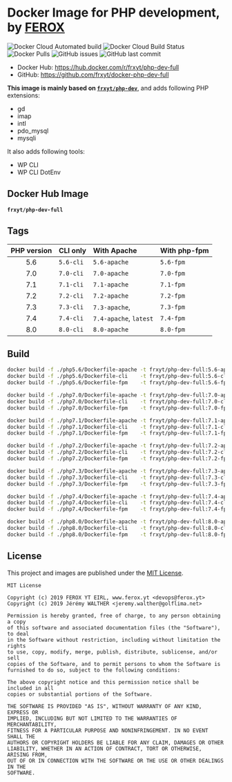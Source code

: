 # Docker Image for PHP development, by [FEROX](https://ferox.yt)

![Docker Cloud Automated build](https://img.shields.io/docker/cloud/automated/frxyt/php-dev-full.svg)
![Docker Cloud Build Status](https://img.shields.io/docker/cloud/build/frxyt/php-dev-full.svg)
![Docker Pulls](https://img.shields.io/docker/pulls/frxyt/php-dev-full.svg)
![GitHub issues](https://img.shields.io/github/issues/frxyt/docker-php-dev-full.svg)
![GitHub last commit](https://img.shields.io/github/last-commit/frxyt/docker-php-dev-full.svg)

* Docker Hub: https://hub.docker.com/r/frxyt/php-dev-full
* GitHub: https://github.com/frxyt/docker-php-dev-full

**This image is mainly based on [`frxyt/php-dev`](https://github.com/frxyt/docker-php-dev)**, and adds following PHP extensions:

* gd
* imap
* intl
* pdo_mysql
* mysqli

It also adds following tools:

* WP CLI
* WP CLI DotEnv

## Docker Hub Image

**`frxyt/php-dev-full`**

## Tags

| PHP version | CLI only  | With Apache            | With php-fpm |
| :---------: | :-------- | :--------------------- | :----------- |
| 5.6         | `5.6-cli` | `5.6-apache`           | `5.6-fpm`    |
| 7.0         | `7.0-cli` | `7.0-apache`           | `7.0-fpm`    |
| 7.1         | `7.1-cli` | `7.1-apache`           | `7.1-fpm`    |
| 7.2         | `7.2-cli` | `7.2-apache`           | `7.2-fpm`    |
| 7.3         | `7.3-cli` | `7.3-apache`,          | `7.3-fpm`    |
| 7.4         | `7.4-cli` | `7.4-apache`, `latest` | `7.4-fpm`    |
| 8.0         | `8.0-cli` | `8.0-apache`           | `8.0-fpm`    |

## Build

```sh
docker build -f ./php5.6/Dockerfile-apache -t frxyt/php-dev-full:5.6-apache .
docker build -f ./php5.6/Dockerfile-cli    -t frxyt/php-dev-full:5.6-cli    .
docker build -f ./php5.6/Dockerfile-fpm    -t frxyt/php-dev-full:5.6-fpm    .

docker build -f ./php7.0/Dockerfile-apache -t frxyt/php-dev-full:7.0-apache .
docker build -f ./php7.0/Dockerfile-cli    -t frxyt/php-dev-full:7.0-cli    .
docker build -f ./php7.0/Dockerfile-fpm    -t frxyt/php-dev-full:7.0-fpm    .

docker build -f ./php7.1/Dockerfile-apache -t frxyt/php-dev-full:7.1-apache .
docker build -f ./php7.1/Dockerfile-cli    -t frxyt/php-dev-full:7.1-cli    .
docker build -f ./php7.1/Dockerfile-fpm    -t frxyt/php-dev-full:7.1-fpm    .

docker build -f ./php7.2/Dockerfile-apache -t frxyt/php-dev-full:7.2-apache .
docker build -f ./php7.2/Dockerfile-cli    -t frxyt/php-dev-full:7.2-cli    .
docker build -f ./php7.2/Dockerfile-fpm    -t frxyt/php-dev-full:7.2-fpm    .

docker build -f ./php7.3/Dockerfile-apache -t frxyt/php-dev-full:7.3-apache .
docker build -f ./php7.3/Dockerfile-cli    -t frxyt/php-dev-full:7.3-cli    .
docker build -f ./php7.3/Dockerfile-fpm    -t frxyt/php-dev-full:7.3-fpm    .

docker build -f ./php7.4/Dockerfile-apache -t frxyt/php-dev-full:7.4-apache .
docker build -f ./php7.4/Dockerfile-cli    -t frxyt/php-dev-full:7.4-cli    .
docker build -f ./php7.4/Dockerfile-fpm    -t frxyt/php-dev-full:7.4-fpm    .

docker build -f ./php8.0/Dockerfile-apache -t frxyt/php-dev-full:8.0-apache .
docker build -f ./php8.0/Dockerfile-cli    -t frxyt/php-dev-full:8.0-cli    .
docker build -f ./php8.0/Dockerfile-fpm    -t frxyt/php-dev-full:8.0-fpm    .
```

## License

This project and images are published under the [MIT License](LICENSE).

```
MIT License

Copyright (c) 2019 FEROX YT EIRL, www.ferox.yt <devops@ferox.yt>
Copyright (c) 2019 Jérémy WALTHER <jeremy.walther@golflima.net>

Permission is hereby granted, free of charge, to any person obtaining a copy
of this software and associated documentation files (the "Software"), to deal
in the Software without restriction, including without limitation the rights
to use, copy, modify, merge, publish, distribute, sublicense, and/or sell
copies of the Software, and to permit persons to whom the Software is
furnished to do so, subject to the following conditions:

The above copyright notice and this permission notice shall be included in all
copies or substantial portions of the Software.

THE SOFTWARE IS PROVIDED "AS IS", WITHOUT WARRANTY OF ANY KIND, EXPRESS OR
IMPLIED, INCLUDING BUT NOT LIMITED TO THE WARRANTIES OF MERCHANTABILITY,
FITNESS FOR A PARTICULAR PURPOSE AND NONINFRINGEMENT. IN NO EVENT SHALL THE
AUTHORS OR COPYRIGHT HOLDERS BE LIABLE FOR ANY CLAIM, DAMAGES OR OTHER
LIABILITY, WHETHER IN AN ACTION OF CONTRACT, TORT OR OTHERWISE, ARISING FROM,
OUT OF OR IN CONNECTION WITH THE SOFTWARE OR THE USE OR OTHER DEALINGS IN THE
SOFTWARE.
```